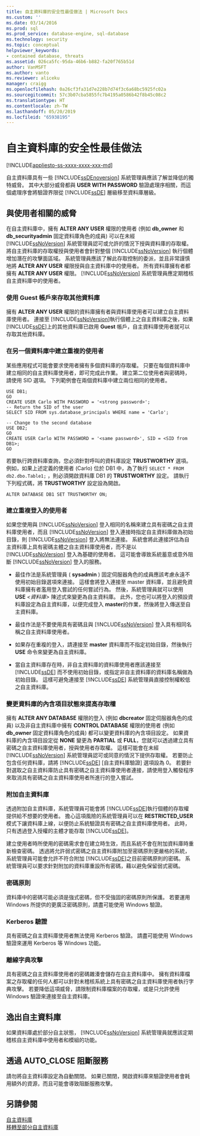 ```yaml
---
title: 自主資料庫的安全性最佳做法 | Microsoft Docs
ms.custom: ''
ms.date: 03/14/2016
ms.prod: sql
ms.prod_service: database-engine, sql-database
ms.technology: security
ms.topic: conceptual
helpviewer_keywords:
- contained database, threats
ms.assetid: 026ca5fc-95da-46b6-b882-fa20f765b51d
author: VanMSFT
ms.author: vanto
ms.reviewer: aliceku
manager: craigg
ms.openlocfilehash: 0a26cf3fa31d7e228b7d74f3c6a68bc5925fc02a
ms.sourcegitcommit: 57c3b07cba5855fc7b4195a0586b42f8b45c08c2
ms.translationtype: HT
ms.contentlocale: zh-TW
ms.lasthandoff: 05/20/2019
ms.locfileid: "65938195"
---
```

# <a name="security-best-practices-with-contained-databases"></a>自主資料庫的安全性最佳做法
[!INCLUDE[appliesto-ss-xxxx-xxxx-xxx-md](../../includes/appliesto-ss-xxxx-xxxx-xxx-md.md)]

  自主資料庫具有一些 [!INCLUDE[ssDEnoversion](../../includes/ssdenoversion-md.md)] 系統管理員應該了解並降低的獨特威脅。 其中大部分威脅都與 **USER WITH PASSWORD** 驗證處理序相關，而這個處理序會將驗證界限從 [!INCLUDE[ssDE](../../includes/ssde-md.md)] 層級移至資料庫層級。  
  
## <a name="threats-related-to-users"></a>與使用者相關的威脅  
 在自主資料庫中，擁有 **ALTER ANY USER** 權限的使用者 (例如 **db_owner** 和 **db_securityadmin** 固定資料庫角色的成員) 可以在未經 [!INCLUDE[ssNoVersion](../../includes/ssnoversion-md.md)] 系統管理員認可或允許的情況下授與資料庫的存取權。 將自主資料庫的存取權授與使用者會針對整個 [!INCLUDE[ssNoVersion](../../includes/ssnoversion-md.md)] 執行個體增加潛在的攻擊面區域。 系統管理員應該了解此存取控制的委派，並且非常謹慎地將 **ALTER ANY USER** 權限授與自主資料庫中的使用者。 所有資料庫擁有者都擁有 **ALTER ANY USER** 權限。 [!INCLUDE[ssNoVersion](../../includes/ssnoversion-md.md)] 系統管理員應定期稽核自主資料庫中的使用者。  
  
### <a name="accessing-other-databases-using-the-guest-account"></a>使用 Guest 帳戶來存取其他資料庫  
 擁有 **ALTER ANY USER** 權限的資料庫擁有者與資料庫使用者可以建立自主資料庫使用者。 連接至 [!INCLUDE[ssNoVersion](../../includes/ssnoversion-md.md)]執行個體上之自主資料庫之後，如果 [!INCLUDE[ssDE](../../includes/ssde-md.md)]上的其他資料庫已啟用 **Guest** 帳戶，自主資料庫使用者就可以存取其他資料庫。  
  
### <a name="creating-a-duplicate-user-in-another-database"></a>在另一個資料庫中建立重複的使用者  
 某些應用程式可能會要求使用者擁有多個資料庫的存取權。 只要在每個資料庫中建立相同的自主資料庫使用者，即可完成此作業。 建立第二位使用者與密碼時，請使用 SID 選項。 下列範例會在兩個資料庫中建立兩位相同的使用者。  
  
```  
USE DB1;  
GO  
CREATE USER Carlo WITH PASSWORD = '<strong password>';   
-- Return the SID of the user  
SELECT SID FROM sys.database_principals WHERE name = 'Carlo';  
  
-- Change to the second database  
USE DB2;  
GO  
CREATE USER Carlo WITH PASSWORD = '<same password>', SID = <SID from DB1>;  
GO  
```  
  
 若要執行跨資料庫查詢，您必須針對呼叫的資料庫設定 **TRUSTWORTHY** 選項。 例如，如果上述定義的使用者 (Carlo) 位於 DB1 中，為了執行 `SELECT * FROM db2.dbo.Table1;` ，則必須開啟資料庫 DB1 的 **TRUSTWORTHY** 設定。 請執行下列程式碼，將 **TRUSTWORTHY** 設定設為開啟。  
  
```  
ALTER DATABASE DB1 SET TRUSTWORTHY ON;  
```  
  
### <a name="creating-a-user-that-duplicates-a-login"></a>建立重複登入的使用者  
 如果您使用與 [!INCLUDE[ssNoVersion](../../includes/ssnoversion-md.md)] 登入相同的名稱來建立具有密碼之自主資料庫使用者，而且 [!INCLUDE[ssNoVersion](../../includes/ssnoversion-md.md)] 登入連接時指定自主資料庫做為初始目錄，則 [!INCLUDE[ssNoVersion](../../includes/ssnoversion-md.md)] 登入將無法連接。 系統會將此連接評估為自主資料庫上具有密碼主體之自主資料庫使用者，而不是以 [!INCLUDE[ssNoVersion](../../includes/ssnoversion-md.md)] 登入為基礎的使用者。 這可能會導致系統蓄意或意外阻斷 [!INCLUDE[ssNoVersion](../../includes/ssnoversion-md.md)] 登入的服務。  
  
-   最佳作法是系統管理員 ( **sysadmin** ) 固定伺服器角色的成員應該考慮永遠不使用初始目錄選項來連接。 這樣會將登入連接至 master 資料庫，並且避免資料庫擁有者濫用登入嘗試的任何嘗試行為。 然後，系統管理員就可以使用 **USE** _\<資料庫>_ 陳述式來變更為自主資料庫。 此外，您也可以將登入的預設資料庫設定為自主資料庫，以便完成登入 **master**的作業，然後將登入傳送至自主資料庫。  
  
-   最佳作法是不要使用具有密碼且與 [!INCLUDE[ssNoVersion](../../includes/ssnoversion-md.md)] 登入具有相同名稱之自主資料庫使用者。  
  
-   如果存在重複的登入，請連接至 **master** 資料庫而不指定初始目錄，然後執行 **USE** 命令來變更為自主資料庫。  
  
-   當自主資料庫存在時，非自主資料庫的資料庫使用者應該連接至 [!INCLUDE[ssDE](../../includes/ssde-md.md)] 而不使用初始目錄，或指定非自主資料庫的資料庫名稱做為初始目錄。 這樣可避免連接至 [!INCLUDE[ssDE](../../includes/ssde-md.md)] 系統管理員直接控制權較低之自主資料庫。  
  
### <a name="increasing-access-by-changing-the-containment-status-of-a-database"></a>變更資料庫的內含項目狀態來提高存取權  
 擁有 **ALTER ANY DATABASE** 權限的登入 (例如 **dbcreator** 固定伺服器角色的成員) 以及非自主資料庫中擁有 **CONTROL DATABASE** 權限的使用者 (例如 **db_owner** 固定資料庫角色的成員) 都可以變更資料庫的內含項目設定。 如果資料庫的內含項目設定從 **NONE** 變更為 **PARTIAL** 或 **FULL**，您就可以透過建立具有密碼之自主資料庫使用者，授與使用者存取權。 這樣可能會在未經 [!INCLUDE[ssNoVersion](../../includes/ssnoversion-md.md)] 系統管理員認可或同意的情況下提供存取權。 若要防止包含任何資料庫，請將 [!INCLUDE[ssDE](../../includes/ssde-md.md)] [自主資料庫驗證] 選項設為 0。 若要針對選取之自主資料庫防止具有密碼之自主資料庫使用者連接，請使用登入觸發程序來取消具有密碼之自主資料庫使用者所進行的登入嘗試。  
  
### <a name="attaching-a-contained-database"></a>附加自主資料庫  
 透過附加自主資料庫，系統管理員可能會將 [!INCLUDE[ssDE](../../includes/ssde-md.md)]執行個體的存取權提供給不想要的使用者。 擔心這項風險的系統管理員可以在 **RESTRICTED_USER** 模式下讓資料庫上線，以便防止系統驗證具有密碼之自主資料庫使用者。 此時，只有透過登入授權的主體才能存取 [!INCLUDE[ssDE](../../includes/ssde-md.md)]。  
  
 建立使用者時所使用的密碼需求會在建立時生效，而且系統不會在附加資料庫時重新檢查密碼。 透過將允許弱式密碼之自主資料庫附加至密碼原則更嚴格的系統，系統管理員可能會允許不符合附加 [!INCLUDE[ssDE](../../includes/ssde-md.md)]之目前密碼原則的密碼。 系統管理員可以要求針對附加的資料庫重設所有密碼，藉以避免保留弱式密碼。  
  
### <a name="password-policies"></a>密碼原則  
 資料庫中的密碼可能必須是強式密碼，但不受強固的密碼原則所保護。 若要運用 Windows 所提供的更廣泛密碼原則，請盡可能使用 Windows 驗證。  
  
### <a name="kerberos-authentication"></a>Kerberos 驗證  
 具有密碼之自主資料庫使用者無法使用 Kerberos 驗證。 請盡可能使用 Windows 驗證來運用 Kerberos 等 Windows 功能。  
  
### <a name="offline-dictionary-attack"></a>離線字典攻擊  
 具有密碼之自主資料庫使用者的密碼雜湊會儲存在自主資料庫中。 擁有資料庫檔案之存取權的任何人都可以針對未稽核系統上具有密碼之自主資料庫使用者執行字典攻擊。 若要降低這項威脅，請限制資料庫檔案的存取權，或是只允許使用 Windows 驗證來連接至自主資料庫。  
  
## <a name="escaping-a-contained-database"></a>逸出自主資料庫  
 如果資料庫處於部分自主狀態， [!INCLUDE[ssNoVersion](../../includes/ssnoversion-md.md)] 系統管理員就應該定期稽核自主資料庫中使用者和模組的功能。  
  
## <a name="denial-of-service-through-autoclose"></a>透過 AUTO_CLOSE 阻斷服務  
 請勿將自主資料庫設定為自動關閉。 如果已關閉，開啟資料庫來驗證使用者會耗用額外的資源，而且可能會導致阻斷服務攻擊。  
  
## <a name="see-also"></a>另請參閱  
 [自主資料庫](../../relational-databases/databases/contained-databases.md)   
 [移轉至部分自主資料庫](../../relational-databases/databases/migrate-to-a-partially-contained-database.md)  
  
  
